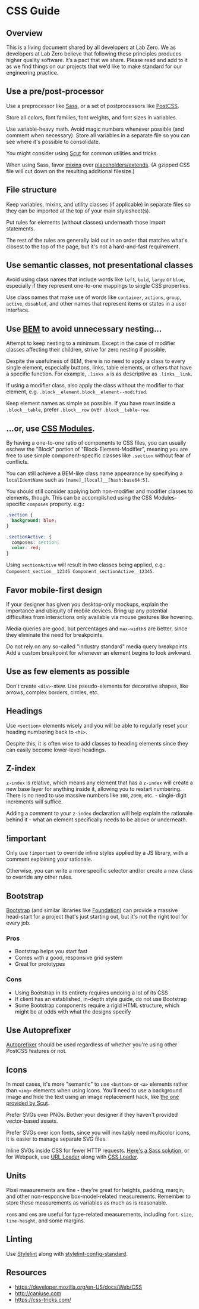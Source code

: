 # CSS Guide

## Overview
This is a living document shared by all developers at Lab Zero. We as developers at Lab Zero believe that following these principles produces higher quality software. It’s a pact that we share. Please read and add to it as we find things on our projects that we’d like to make standard for our engineering practice.

## Use a pre/post-processor
Use a preprocessor like [Sass](http://sass-lang.com/), or a set of postprocessors like [PostCSS](http://postcss.org/).

Store all colors, font families, font weights, and font sizes in variables.

Use variable-heavy math. Avoid magic numbers whenever possible (and comment when necessary). Store all variables in a separate file so you can see where it's possible to consolidate.

You might consider using [Scut](https://davidtheclark.github.io/scut/) for common utilities and tricks.

When using Sass, favor [mixins](http://sass-lang.com/documentation/file.SASS_REFERENCE.html#mixins) over [placeholders/extends](http://sass-lang.com/documentation/file.SASS_REFERENCE.html#placeholders). (A gzipped CSS file will cut down on the resulting additional filesize.)

## File structure
Keep variables, mixins, and utility classes (if applicable) in separate files so they can be imported at the top of your main stylesheet(s).

Put rules for elements (without classes) underneath those import statements.

The rest of the rules are generally laid out in an order that matches what's closest to the top of the page, but it's not a hard-and-fast requirement.

## Use semantic classes, not presentational classes

Avoid using class names that include words like `left`, `bold`, `large` or `blue`, especially if they represent one-to-one mappings to single CSS properties.

Use class names that make use of words like `container`, `actions`, `group`, `active`, `disabled`, and other names that represent items or states in a user interface.

## Use [BEM](https://css-tricks.com/bem-101/) to avoid unnecessary nesting...
Attempt to keep nesting to a minimum. Except in the case of modifier classes affecting their children, strive for zero nesting if possible.

Despite the usefulness of BEM, there is no need to apply a class to every single element, especially buttons, links, table elements, or others that have a specific function. For example, `.links a` is as descriptive as `.links__link`.

If using a modifier class, also apply the class without the modifier to that element, e.g. `.block__element.block__element--modified`.

Keep element names as simple as possible. If you have rows inside a `.block__table`, prefer `.block__row` over `.block__table-row`.

## ...or, use [CSS Modules](https://github.com/css-modules/css-modules).
By having a one-to-one ratio of components to CSS files, you can usually eschew the "Block" portion of "Block-Element-Modifier", meaning you are free to use simple component-specific classes like `.section` without fear of conflicts.

You can still achieve a BEM-like class name appearance by specifying a `localIdentName` such as `[name]_[local]__[hash:base64:5]`.

You should still consider applying both non-modifier and modifier classes to elements, though. This can be accomplished using the CSS Modules-specific `composes` property. e.g.:

```css
.section {
  background: blue;
}

.sectionActive: {
  composes: section;
  color: red;
}
```

Using `sectionActive` will result in two classes being applied, e.g.: `Component_section__12345 Component_sectionActive__12345`.

## Favor mobile-first design

If your designer has given you desktop-only mockups, explain the importance and ubiquity of mobile devices. Bring up any potential difficulties from interactions only available via mouse gestures like hovering.

Media queries are good, but percentages and `max-width`s are better, since they eliminate the need for breakpoints.

Do not rely on any so-called "industry standard" media query breakpoints. Add a custom breakpoint for whenever an element begins to look awkward.

## Use as few elements as possible

Don't create `<div>`-stew. Use pseudo-elements for decorative shapes, like arrows, complex borders, circles, etc.

## Headings
Use `<section>` elements wisely and you will be able to regularly reset your heading numbering back to `<h1>`.

Despite this, it is often wise to add classes to heading elements since they can easily become lower-level headings.

## Z-index
`z-index` is relative, which means any element that has a `z-index` will create a new base layer for anything inside it, allowing you to restart numbering. There is no need to use massive numbers like `100`, `2000`, etc. - single-digit increments will suffice.

Adding a comment to your `z-index` declaration will help explain the rationale behind it - what an element specifically needs to be above or underneath.

## !important
Only use `!important` to override inline styles applied by a JS library, with a comment explaining your rationale.

Otherwise, you can write a more specific selector and/or create a new class to override any other rules.

## Bootstrap
[Bootstrap](http://getbootstrap.com/) (and similar libraries like [Foundation](http://foundation.zurb.com/)) can provide a massive head-start for a project that's just starting out, but it's not the right tool for every job. 

### Pros
- Bootstrap helps you start fast
- Comes with a good, responsive grid system
- Great for prototypes

### Cons
- Using Bootstrap in its entirety requires undoing a lot of its CSS
- If client has an established, in-depth style guide, do not use Bootstrap
- Some Bootstrap components require a rigid HTML structure, which might be at odds with what the designs specify

## Use Autoprefixer
[Autoprefixer](https://github.com/postcss/autoprefixer) should be used regardless of whether you're using other PostCSS features or not.

## Icons
In most cases, it's more "semantic" to use `<button>` or `<a>` elements rather than `<img>` elements when using icons. You'll need to use a background image and hide the text using an image replacement hack, like [the one provided by Scut](https://davidtheclark.github.io/scut/image-replace.html).

Prefer SVGs over PNGs. Bother your designer if they haven't provided vector-based assets.

Prefer SVGs over icon fonts, since you will inevitably need multicolor icons, it is easier to manage separate SVG files.

Inline SVGs inside CSS for fewer HTTP requests. [Here's a Sass solution](https://github.com/franzheidl/sass-inline-svg), or for Webpack, use [URL Loader](https://github.com/webpack-contrib/url-loader) along with [CSS Loader](https://github.com/webpack-contrib/css-loader).

## Units
Pixel measurements are fine - they're great for heights, padding, margin, and other non-responsive box-model-related measurements. Remember to store these measurements as variables as much as is reasonable.

`rem`s and `em`s are useful for type-related measurements, including `font-size`, `line-height`, and some margins.

## Linting

Use [Stylelint](https://stylelint.io/) along with [stylelint-config-standard](https://github.com/stylelint/stylelint-config-standard).

## Resources
- https://developer.mozilla.org/en-US/docs/Web/CSS
- http://caniuse.com
- https://css-tricks.com/
